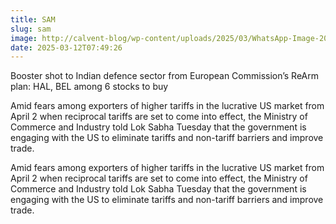 ```yaml
---
title: SAM
slug: sam
image: http://calvent-blog/wp-content/uploads/2025/03/WhatsApp-Image-2025-01-20-at-1.20.36-PM.jpeg
date: 2025-03-12T07:49:26
---
```


Booster shot to Indian defence sector from European Commission’s ReArm plan: HAL, BEL among 6 stocks to buy









Amid fears among exporters of higher tariffs in the lucrative US market from April 2 when reciprocal tariffs are set to come into effect, the Ministry of Commerce and Industry told Lok Sabha Tuesday that the government is engaging with the US to eliminate tariffs and non-tariff barriers and improve trade.



Amid fears among exporters of higher tariffs in the lucrative US market from April 2 when reciprocal tariffs are set to come into effect, the Ministry of Commerce and Industry told Lok Sabha Tuesday that the government is engaging with the US to eliminate tariffs and non-tariff barriers and improve trade.




